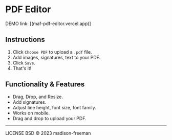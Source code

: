 # PDF Editor

DEMO link:
[(maf-pdf-editor.vercel.app)]

## Instructions

1. Click `Choose PDF` to upload a `.pdf` file.
2. Add images, signatures, text to your PDF.
3. Click `Save`.
4. That's it!

## Functionality & Features

- Drag, Drop, and Resize.
- Add signatures.
- Adjust line height, font size, font family.
- Works on mobile.
- Drag and drop to upload your PDF.

---

LICENSE BSD © 2023 madison-freeman
